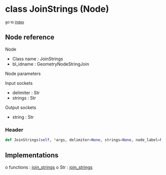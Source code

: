 # class JoinStrings (Node)

<sub>go to [index](/docs/index.md)</sub>

## Node reference

Node
 - Class name : JoinStrings
 - bl_idname : GeometryNodeStringJoin

Node parameters

Input sockets
 - delimiter : Str
 - strings : Str

Output sockets
 - string : Str

### Header

``` python
def JoinStrings(self, *args, delimiter=None, strings=None, node_label=None, node_color=None):
```

## Implementations

o functions : [join_strings](/docs/GeoNodes_classes/GLOBAL.md#join_strings)
o Str : [join_strings](/docs/GeoNodes_classes/Str.md#join_strings)

